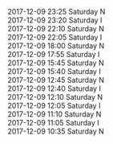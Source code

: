 2017-12-09 23:25 Saturday  N  
2017-12-09 23:20 Saturday  I  
2017-12-09 22:10 Saturday  N  
2017-12-09 22:05 Saturday  I  
2017-12-09 18:00 Saturday  N  
2017-12-09 17:55 Saturday  I  
2017-12-09 15:45 Saturday  N  
2017-12-09 15:40 Saturday  I  
2017-12-09 12:45 Saturday  N  
2017-12-09 12:40 Saturday  I  
2017-12-09 12:10 Saturday  N  
2017-12-09 12:05 Saturday  I  
2017-12-09 11:10 Saturday  N  
2017-12-09 11:05 Saturday  I  
2017-12-09 10:35 Saturday  N  
